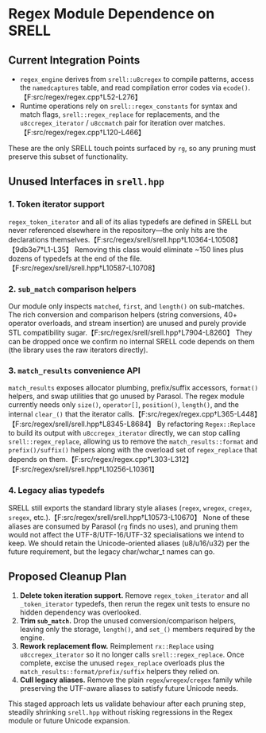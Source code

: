 # Regex Module Dependence on SRELL

## Current Integration Points
- `regex_engine` derives from `srell::u8cregex` to compile patterns, access the `namedcaptures` table, and read compilation error codes via `ecode()`.【F:src/regex/regex.cpp†L52-L276】
- Runtime operations rely on `srell::regex_constants` for syntax and match flags, `srell::regex_replace` for replacements, and the `u8ccregex_iterator` / `u8ccmatch` pair for iteration over matches.【F:src/regex/regex.cpp†L120-L466】

These are the only SRELL touch points surfaced by `rg`, so any pruning must preserve this subset of functionality.

## Unused Interfaces in `srell.hpp`

### 1. Token iterator support
`regex_token_iterator` and all of its alias typedefs are defined in SRELL but never referenced elsewhere in the repository—the only hits are the declarations themselves.【F:src/regex/srell/srell.hpp†L10364-L10508】【9db3e7†L1-L35】 Removing this class would eliminate ~150 lines plus dozens of typedefs at the end of the file.【F:src/regex/srell/srell.hpp†L10587-L10708】

### 2. `sub_match` comparison helpers
Our module only inspects `matched`, `first`, and `length()` on sub-matches. The rich conversion and comparison helpers (string conversions, 40+ operator overloads, and stream insertion) are unused and purely provide STL compatibility sugar.【F:src/regex/srell/srell.hpp†L7904-L8260】 They can be dropped once we confirm no internal SRELL code depends on them (the library uses the raw iterators directly).

### 3. `match_results` convenience API
`match_results` exposes allocator plumbing, prefix/suffix accessors, `format()` helpers, and swap utilities that go unused by Parasol. The regex module currently needs only `size()`, `operator[]`, `position()`, `length()`, and the internal `clear_()` that the iterator calls.【F:src/regex/regex.cpp†L365-L448】【F:src/regex/srell/srell.hpp†L8345-L8684】 By refactoring `Regex::Replace` to build its output with `u8ccregex_iterator` directly, we can stop calling `srell::regex_replace`, allowing us to remove the `match_results::format` and `prefix()/suffix()` helpers along with the overload set of `regex_replace` that depends on them.【F:src/regex/regex.cpp†L303-L312】【F:src/regex/srell/srell.hpp†L10256-L10361】

### 4. Legacy alias typedefs
SRELL still exports the standard library style aliases (`regex`, `wregex`, `cregex`, `sregex`, etc.).【F:src/regex/srell/srell.hpp†L10573-L10670】 None of these aliases are consumed by Parasol (`rg` finds no uses), and pruning them would not affect the UTF-8/UTF-16/UTF-32 specialisations we intend to keep. We should retain the Unicode-oriented aliases (u8/u16/u32) per the future requirement, but the legacy char/wchar_t names can go.

## Proposed Cleanup Plan
1. **Delete token iteration support.** Remove `regex_token_iterator` and all `_token_iterator` typedefs, then rerun the regex unit tests to ensure no hidden dependency was overlooked.
2. **Trim `sub_match`.** Drop the unused conversion/comparison helpers, leaving only the storage, `length()`, and `set_()` members required by the engine.
3. **Rework replacement flow.** Reimplement `rx::Replace` using `u8ccregex_iterator` so it no longer calls `srell::regex_replace`. Once complete, excise the unused `regex_replace` overloads plus the `match_results::format/prefix/suffix` helpers they relied on.
4. **Cull legacy aliases.** Remove the plain `regex`/`wregex`/`cregex` family while preserving the UTF-aware aliases to satisfy future Unicode needs.

This staged approach lets us validate behaviour after each pruning step, steadily shrinking `srell.hpp` without risking regressions in the Regex module or future Unicode expansion.
